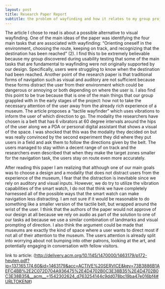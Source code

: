```yaml
---
layout: post
title: Research Paper Report
subtitle: the problem of wayfinding and how it relates to my group project
---
```


The article I chose to read is about a possible alternative to visual wayfinding. One of the main ideas of the paper was identifying the four main tasks that are associated with wayfinding: “Orienting oneself in the environment, choosing the route, keeping on track, and recognizing that the destination has been reached” (2). I find this to be extremely believable because my group discovered during usability testing that some of the main tasks that are fundamental to wayfinding were not originally supported by our design. Specifically, users were struggling to know when the destination had been reached. Another point of the research paper is that traditional forms of navigation such as visual and auditory are not sufficient because these forms distract the user from their environment which could be dangerous or annoying or both depending on where the user is. I also find this point to be true because that is one of the main things that our group grappled with in the early stages of the project: how not to take the necessary attention of the user away from the already rich experience of a museum. The article proposes a “tactile wayfinder” which uses vibrations to inform the user of which direction to go.  The modality the researchers have chosen is a belt that has 6 vibrators at 60 degree intervals around the hips of the user along we a PDA or personal digital assistant that shows a visual of the space. I was shocked that this was the modality they decided on but was really convinced by the second experiment they did where they put users in a field and ask them to follow the directions given by the belt. The users managed to stay within a decent range of on track and the researchers even described that when they make the target zones smaller for the navigation task, the users stay on route even more accurately. 

After reading this paper I am realizing that although one of our main goals was to choose a design and a modality that does not distract users from the experience of the museum, I fear that the distraction is inevitable since we rely on auditory and visual inputs. However, we do try to utilize the vibration capabilities of the smart watch, I do not that think we have completely harnessed all of the possible ways that the smart watch can make navigation less distracting. I am not sure if it would be reasonable to do something like a smaller version of the tactile belt, but wrapped around the wrist of the user. I think that the authors of the paper would not approve of our design at all because we rely on audio as part of the solution to one of our tasks ad because we use a similar combination of landmarks and visual prompting of direction. I also think the argument could be made that museums are exactly the kind of space where a user wants to direct most if not all of their attention to the museum. The users attention is already split into worrying about not bumping into other patrons, looking at the art, and potentially engaging in conversation with fellow visitors. 

link to article: (http://delivery.acm.org/10.1145/1470000/1463179/p172-heuten.pdf?ip=137.165.174.60&id=1463179&acc=ACTIVE%20SERVICE&key=73B3886B1AEFC4BB%2E2C072D704A936475%2E4D4702B0C3E38B35%2E4D4702B0C3E38B35&__acm__=1542302624_d763254144c9dd078bc19ba47e016bf4#URLTOKEN#)
